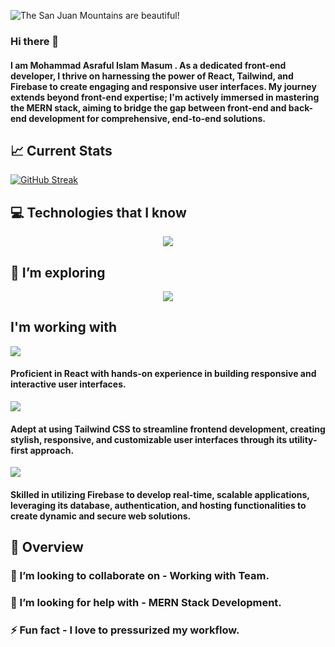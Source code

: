 
![The San Juan Mountains are beautiful!](https://i.postimg.cc/2jGQxw2x/github-banner.png "San Juan Mountains")

### Hi there 👋
#### I am Mohammad Asraful Islam Masum . As a dedicated front-end developer, I thrive on harnessing the power of React, Tailwind, and Firebase to create engaging and responsive user interfaces. My journey extends beyond front-end expertise; I'm actively immersed in mastering the MERN stack, aiming to bridge the gap between front-end and back-end development for comprehensive, end-to-end solutions.

## 📈 Current Stats
[![GitHub Streak](https://github-readme-streak-stats.herokuapp.com?user=AsrafulMasum&theme=github-dark-dimmed&hide_border=true&card_width=850)](https://git.io/streak-stats)

<!-- ## 📫 How to reach me: -->
## 💻 Technologies that I know
<p align="center">
  <a href="https://skillicons.dev">
    <img src="https://skillicons.dev/icons?i=js,html,css,tailwind,react,firebase,nodejs" />
  </a>
</p>

## 🌱 I’m exploring

<p align="center">
  <a href="https://skillicons.dev">
    <img src="https://skillicons.dev/icons?i=nodejs,mongodb,express,postman" />
  </a>
</p>

## I'm working with 

<p>
  <a href="https://skillicons.dev">
    <img src="https://skillicons.dev/icons?i=react" />
  </a>
</p>

#### Proficient in React with hands-on experience in building responsive and interactive user interfaces.

<p>
  <a href="https://skillicons.dev">
    <img src="https://skillicons.dev/icons?i=tailwind" />
  </a>
</p>

#### Adept at using Tailwind CSS to streamline frontend development, creating stylish, responsive, and customizable user interfaces through its utility-first approach.


<p>
  <a href="https://skillicons.dev">
    <img src="https://skillicons.dev/icons?i=firebase" />
  </a>
</p>

#### Skilled in utilizing Firebase to develop real-time, scalable applications, leveraging its database, authentication, and hosting functionalities to create dynamic and secure web solutions.

## 👀 Overview 
<!-- **AsrafulMasum/AsrafulMasum** is a ✨ _special_ ✨ repository because its `README.md` (this file) appears on your GitHub profile.

Here are some ideas to get you started: -->

<!-- - 🔭 I’m currently working on ... -->
### 👯 I’m looking to collaborate on - Working with Team.
### 🤔 I’m looking for help with - MERN Stack Development.
### ⚡ Fun fact - I love to pressurized my workflow.
<!-- - 💬 Ask me about ...
- 😄 Pronouns: ... -->

